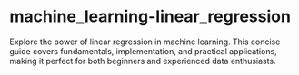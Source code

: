 # machine_learning-linear_regression
 Explore the power of linear regression in machine learning. This concise guide covers fundamentals, implementation, and practical applications, making it perfect for both beginners and experienced data enthusiasts.

